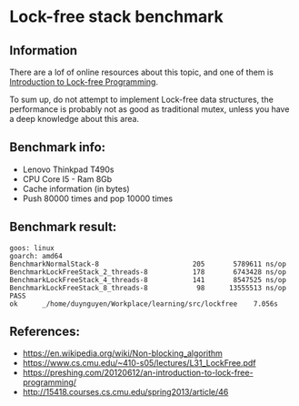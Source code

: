 # Lock-free stack benchmark

## Information

There are a lof of online resources about this topic, and one of them is [Introduction to Lock-free Programming](https://preshing.com/20120612/an-introduction-to-lock-free-programming/).

To sum up, do not attempt to implement Lock-free data structures, the performance is probably not as good as traditional mutex, unless you have a deep knowledge about this area.

## Benchmark info:

- Lenovo Thinkpad T490s
- CPU Core I5 - Ram 8Gb
- Cache information (in bytes)
- Push 80000 times and pop 10000 times

## Benchmark result:

```
goos: linux
goarch: amd64
BenchmarkNormalStack-8               	     205	   5789611 ns/op
BenchmarkLockFreeStack_2_threads-8   	     178	   6743428 ns/op
BenchmarkLockFreeStack_4_threads-8   	     141	   8547525 ns/op
BenchmarkLockFreeStack_8_threads-8   	      98	  13555513 ns/op
PASS
ok  	_/home/duynguyen/Workplace/learning/src/lockfree	7.056s
```

## References:
- https://en.wikipedia.org/wiki/Non-blocking_algorithm
- https://www.cs.cmu.edu/~410-s05/lectures/L31_LockFree.pdf
- https://preshing.com/20120612/an-introduction-to-lock-free-programming/
- http://15418.courses.cs.cmu.edu/spring2013/article/46